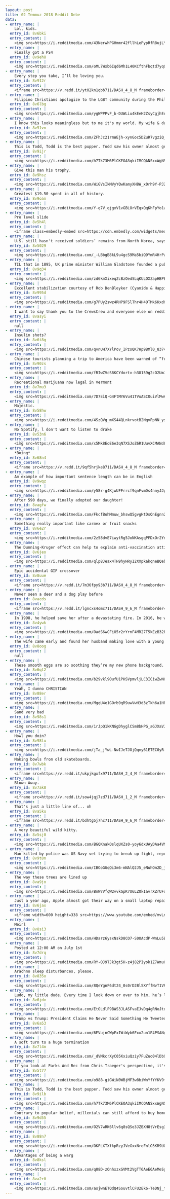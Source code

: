 ```yaml
---
layout: post
title: 02 Temmuz 2018 Reddit Debe
data:
- entry_name: |
    Lol, kids.
  entry_id: 8v6bki
  entry_content: |
    <img src=https://i.redditmedia.com/43NerwhPGHmmr42fllhLePypRfR8ujLY1m-Phl_okpE.jpg?s=c16a4403e63fa057788d197cc24f7364 frameborder=0>
- entry_name: |
    Finally got a PS4
  entry_id: 8v9eh8
  entry_content: |
    <img src=https://i.redditmedia.com/oML7Wxb6Iqd6Mh1L40KCfthFbqtd7yqQfDh6J5E03-w.jpg?s=dac342e6da5bcff457899000c7564572 frameborder=0>
- entry_name: |
    Every step you take, I’ll be loving you.
  entry_id: 8v912r
  entry_content: |
    <iframe src=https://v.redd.it/yt02kn1qbb711/DASH_4_8_M frameborder=0></iframe>
- entry_name: |
    Filipino Christians apologize to the LGBT community during the Philippine Pride Parade 2018
  entry_id: 8v6lbg
  entry_content: |
    <img src=https://i.redditmedia.com/ygWPPPvF_b-DUWLiu4kEeH2ZsyCgjhEr6jMwgeoGdiM.jpg?s=1be6744e82b79972e6990812315cd8d4 frameborder=0>
- entry_name: |
    I know this looks meaningless but to me it's my world. My wife & daughter sleeping with their feet on me, on our couch in our home. 421 days ago I was in active addiction, homeless, putting my family through a living hell. This is my recovery: peace & purpose. I just had to share it with someone.
  entry_id: 8v51vn
  entry_content: |
    <img src=https://i.redditmedia.com/ZFhJc21rmWEjh-xynGoc5DZuR7vgziQ_zbUU30WSfwg.jpg?s=15cad95107c156313530a5ab6250ad22 frameborder=0>
- entry_name: |
    This is Todd, Todd is the best pupper. Todd saw his owner almost get bitten by a snake and intervened. 27/10 would give all the pets. Todd is making a speedy recover, well wishes for Todd.
  entry_id: 8v9ijr
  entry_content: |
    <img src=https://i.redditmedia.com/h7Tk73M6PlCKEOA3qkiIMCQANSxxWgN5p3fawj5n6TU.jpg?s=1b7636bdf4d161c895080fe9c22d03a8 frameborder=0>
- entry_name: |
    Give this man his trophy.
  entry_id: 8v9hsz
  entry_content: |
    <img src=https://i.redditmedia.com/WiGVsIkMVyYQwKamyXH8W_x0rh9Y-PJ2z3Xj6Yn8MJc.jpg?s=381830b34bc34e69368be241dca43ac6 frameborder=0>
- entry_name: |
    Greatest $19.50 spent in all of history.
  entry_id: 8v9oan
  entry_content: |
    <img src=https://i.redditmedia.com/Y-q7V_qjgxV1vGBLOrVEqxQqKhFpYo1amC1zkRTeFIo.jpg?s=e3f4610cb1fd55bd4716682cd542c8f3 frameborder=0>
- entry_name: |
    Pro level slide
  entry_id: 8v5h4l
  entry_content: |
    <iframe class=embedly-embed src=https://cdn.embedly.com/widgets/media.html?src=https%3A%2F%2Fgfycat.com%2Fifr%2FDangerousForcefulCranefly&url=https%3A%2F%2Fgfycat.com%2FDangerousForcefulCranefly&image=https%3A%2F%2Fthumbs.gfycat.com%2FDangerousForcefulCranefly-size_restricted.gif&key=522baf40bd3911e08d854040d3dc5c07&type=text%2Fhtml&schema=gfycat width=512 height=640 scrolling=no frameborder=0 allow=autoplay; fullscreen allowfullscreen></iframe>
- entry_name: |
    U.S. still hasn't received soldiers’ remains from North Korea, says Pompeo: Despite President Donald Trump’s boast at a rally that he had secured the remains of U.S. troops killed during the Korean War, his secretary of state says North Korea is yet to send any.
  entry_id: 8v5029
  entry_content: |
    <img src=https://i.redditmedia.com/_-LBbgB8kL9u4gcS9Ma5biQ9YmR4HrPax9VqBmkw8-0.jpg?s=83e285788fbcd24d54ee2e3792e3cd12 frameborder=0>
- entry_name: |
    TIL that in 1895, UK prime minister William Gladstone founded a public library. Aged 85, he wheelbarrowed his personal collection of 32,000 books the ¾ mile between his home and the library. His desire, his daughter said, was to bring together books who had no readers with readers who had no books
  entry_id: 8v9q34
  entry_content: |
    <img src=https://i.redditmedia.com/zd6kmXixeqZcBzOedSLqKULOXZapHBPBrwahKwwTeAk.jpg?s=ea48489386e310ca208a0c0abb2adf0c frameborder=0>
- entry_name: |
    Excellent stabilization courtesy of Rob DenBleyker (Cyanide & Happiness)
  entry_id: 8v995d
  entry_content: |
    <img src=https://i.redditmedia.com/g7PUy2swz4RHP9FSlThr4H4OTMk6KxdKJO--94qa45M.gif?fm=jpg&s=357fbebf764e78d8734a3da35411d63c frameborder=0>
- entry_name: |
    I want to say thank you to the CrewsCrew and everyone else on reddit for your support of my stand against sexual abuse of any kind and toxic masculinity in any way shape or form. You have no idea how much strength your encouragement gives to me and the millions of other survivors all over the world.
  entry_id: 8vasyi
  entry_content: |
    null
- entry_name: |
    Insulin shots?
  entry_id: 8v6t8g
  entry_content: |
    <img src=https://i.redditmedia.com/qvnUH7XYlPov_IPzsQK7Hp9BMl0_8374K8JwU-UXJs4.jpg?s=3eeea3d578c39a7d143536035f5b0a56 frameborder=0>
- entry_name: |
    Chinese tourists planning a trip to America have been warned of “frequent shootings” and the high cost of medical care in a notice by China’s embassy in the US. Embassy also reminds holidaymakers that border inspection officials have the right to search them.
  entry_id: 8v90zs
  entry_content: |
    <img src=https://i.redditmedia.com/fRIwZVcS8KCYdortv-h38159g2cO2UmJNqMVyomGIaE.jpg?s=d8d98cc3ede2b1f73d30e2b38a921efc frameborder=0>
- entry_name: |
    Recreational marijuana now legal in Vermont
  entry_id: 8v7mu3
  entry_content: |
    <img src=https://i.redditmedia.com/7D7EiQ-G4FtMY6Vu41TVuASCOuiVlMwKsmh8_2MRl4E.jpg?s=d0c9a1c1eef8280651451c806d0dabac frameborder=0>
- entry_name: |
    Majestic.
  entry_id: 8v58hw
  entry_content: |
    <img src=https://i.redditmedia.com/4SzQVg_mXS44QLnkrvotB2NqvPpNN_ys8k2CnwjwQF0.jpg?s=773b8f4e41e077d8961597c31c978dfe frameborder=0>
- entry_name: |
    No Spotify, l don't want to listen to drake
  entry_id: 8v53n6
  entry_content: |
    <img src=https://i.redditmedia.com/x5Mk8EoE6e3qN7XSJoZ6R1UuvXCMANd84GHbs0I_ERA.png?s=9b5f4fd04a40d9bc4754c8ae819f51d0 frameborder=0>
- entry_name: |
    *Boing*
  entry_id: 8v68n4
  entry_content: |
    <iframe src=https://v.redd.it/9qf5hrjke8711/DASH_4_8_M frameborder=0></iframe>
- entry_name: |
    Am example of how important sentence length can be in English
  entry_id: 8v9wqz
  entry_content: |
    <img src=https://i.redditmedia.com/y58r-g4KjwUFFrrcf9qnFvmDs4nnyJJgdjJjxTarQck.jpg?s=f4da21191f00e9538c55dfaa1928b17d frameborder=0>
- entry_name: |
    After 590 days, we finally adopted our daughter!
  entry_id: 8vagfw
  entry_content: |
    <img src=https://i.redditmedia.com/FkcfBohMmuw_bhswQ5gvgHtDsQnEgnn2gV8qlhioCRA.jpg?s=9ffdf743dec13d402459931f78368c95 frameborder=0>
- entry_name: |
    Something really important like carmex or fruit snacks
  entry_id: 8v6e2r
  entry_content: |
    <img src=https://i.redditmedia.com/2z58dvE7iwytRg5JoNKAsgqPFDxOr2Ynjrz82rDk90w.png?s=bf386fa10b59bafa447ea6db590473f7 frameborder=0>
- entry_name: |
    The Dunning-Kruger effect can help to explain anti-vaccination attitudes. Individuals who know the least about the causes of autism and accept misinformation about a autism-vaccine link are most likely to think that they know more about the causes of autism than medical and scientific experts.
  entry_id: 8v6jeo
  entry_content: |
    <img src=https://i.redditmedia.com/qlp8Jeax4TH9hyHRyI2XXpkakqneBQebEs_Gp4HtUYU.jpg?s=695168dae3a09a95f3ef2c72791386a4 frameborder=0>
- entry_name: |
    Epic accidental GIF crossover
  entry_id: 8v8uue
  entry_content: |
    <iframe src=https://v.redd.it/7m36fpy93b711/DASH_4_8_M frameborder=0></iframe>
- entry_name: |
    Never seen a deer and a dog play before
  entry_id: 8vacds
  entry_content: |
    <iframe src=https://v.redd.it/lgncxs4omc711/DASH_9_6_M frameborder=0></iframe>
- entry_name: |
    In 1998, he helped save her after a devastating fire. In 2016, he watched her graduate from college.
  entry_id: 8v4ywk
  entry_content: |
    <img src=https://i.redditmedia.com/OadS6wCFiU5r2rYrnF4MR27T5kEzB32FI3j08Si0igQ.jpg?s=bfb178ef37046ebd3844f7a5b239bc5f frameborder=0>
- entry_name: |
    The wife came early and found her husband making love with a young attractive woman.
  entry_id: 8v8oog
  entry_content: |
    null
- entry_name: |
    These smooth eggs are so soothing they’re my new phone background.
  entry_id: 8v6qt2
  entry_content: |
    <img src=https://i.redditmedia.com/b29vkl9OufU1PHSVpmvljLC3ICiwZwNGOcAEW4MxSBk.jpg?s=d88e91c8b41a3658b01a1d89bcbc98c3 frameborder=0>
- entry_name: |
    Yeah, I dunno CHRISTIAN
  entry_id: 8v88er
  entry_content: |
    <img src=https://i.redditmedia.com/MgqU4e1GOrb9qR9uwVwH3d3zTkh6a1HP-V8PThEpTWU.jpg?s=1ee641dd3a4495d74b1074d460b97fd6 frameborder=0>
- entry_name: |
    Sand very bad
  entry_id: 8v98s1
  entry_content: |
    <img src=https://i.redditmedia.com/1rJpQ1kKNGgDhyglCSm8bHPG_aGJXaVJfRev-hBDBXc.jpg?s=884cd76903368422de6f158906d4e9d6 frameborder=0>
- entry_name: |
    Howl you doin?
  entry_id: 8v98lu
  entry_content: |
    <img src=https://i.redditmedia.com/jTa_jYwL-NwIJeTJOjQqmy61ETEC0yR-AOeZ_pzlLh0.jpg?s=11a4061f1cf60e7179c762392da544fb frameborder=0>
- entry_name: |
    Making bowls from old skateboards.
  entry_id: 8v7wbk
  entry_content: |
    <iframe src=https://v.redd.it/ukpjkgxfx9711/DASH_2_4_M frameborder=0></iframe>
- entry_name: |
    Blown Away.
  entry_id: 8v7ak8
  entry_content: |
    <iframe src=https://v.redd.it/sow4jqj7zd711/DASH_1_2_M frameborder=0></iframe>
- entry_name: |
    That's just a little line of... oh
  entry_id: 8va5ku
  entry_content: |
    <iframe src=https://v.redd.it/bdhtg5j7hc711/DASH_9_6_M frameborder=0></iframe>
- entry_name: |
    A very beautiful wild kitty.
  entry_id: 8v5sj0
  entry_content: |
    <img src=https://i.redditmedia.com/BGQKnakOslqUXZs0-yoy6dxUAyDAa4VMeCFIM7PtGYw.jpg?s=46b5c61dc5a22f1107dbe124eee85e17 frameborder=0>
- entry_name: |
    Man killed by police was US Navy vet trying to break up fight, reports say
  entry_id: 8v9t8n
  entry_content: |
    <img src=https://i.redditmedia.com/IBOoGGqQi3m6-mNAlQ2J5_eNuhOm2D_jzckSbuLyPmU.jpg?s=46b82cf4416e7ecd133796cde26986bc frameborder=0>
- entry_name: |
    The way these trees are lined up
  entry_id: 8va9jo
  entry_content: |
    <img src=https://i.redditmedia.com/BnW7VfqW2vvkGpK7U6LZOkIavrXZrUFqd7wgqDmNxCw.png?s=33147a90bbefec799a1d663b9d27bfb4 frameborder=0>
- entry_name: |
    Just a year ago, Apple almost got their way on a small laptop repair youtuber, Louis Rossmann. This is his reflection on the entire debacle, and him expressing his gratitude for how the community rallied behind him. Thank you for supporting people like him on this platform, y'all are amazing.
  entry_id: 8v6jax
  entry_content: |
    <iframe width=600 height=338 src=https://www.youtube.com/embed/mvLnWXOI7Wc?feature=oembed&enablejsapi=1 frameborder=0 allow=autoplay; encrypted-media allowfullscreen></iframe>
- entry_name: |
    Meirl
  entry_id: 8v8si3
  entry_content: |
    <img src=https://i.redditmedia.com/HDarz6ysxNskD8CO7-S0OAcdP-WnLu5BeuLH3t_ZfPU.jpg?s=0cf2a9cfdd0eb473d6dca7edf54e6364 frameborder=0>
- entry_name: |
    Posted at 12:00 AM on July 1st
  entry_id: 8v7drq
  entry_content: |
    <img src=https://i.redditmedia.com/RY-OJ9TJk3gt5H-z4j82PIyok1Z7Wmu0WN7WTL312xI.png?s=18f4b3e0dcb2a058eac67b04145341e7 frameborder=0>
- entry_name: |
    Arachno sleep disturbances, please.
  entry_id: 8v835o
  entry_content: |
    <img src=https://i.redditmedia.com/8QeYgnF6dt24_0s0rD2BlSXYffNvT1VRlbjfw7bXGnk.png?s=1bf75cce3d960353e1a7c9e36cb8ff5d frameborder=0>
- entry_name: |
    Ludo, my little dude. Every time I look down or over to him, he’s looking back at me like this.
  entry_id: 8v6jdv
  entry_content: |
    <img src=https://i.redditmedia.com/EtOLdlF9BWS3JLASFvaEJvDq4gRNoJtqqi-9eLrZT9Y.jpg?s=0fde529029689231723f34efb701899f frameborder=0>
- entry_name: |
    Trump vs Trump: President Claims He Never Said Something He Tweeted Only Three Days Ago
  entry_id: 8v6a53
  entry_content: |
    <img src=https://i.redditmedia.com/6EVujnCWpExIWiWyb6Fxx2un1E4PSANgKnOG-seUUr4.jpg?s=dc913f511faf953c1e61d0b59a2d481f frameborder=0>
- entry_name: |
    A soft turn to a huge termination
  entry_id: 8v7l4m
  entry_content: |
    <img src=https://i.redditmedia.com/_dVMkcrXyC05KxiuQziy7FuZuo04lDb9UsDV6au3y_4.png?s=a1d1cdad25fa8c72f41b081e3798a84e frameborder=0>
- entry_name: |
    If you look at Parks And Rec from Chris Traeger's perspective, it's the tragic story of how a run-down no-name town brings literally the world's most optimistic man into crippling depression
  entry_id: 8v5t77
  entry_content: |
    <img src=https://i.redditmedia.com/o988-giGWiN0WBjMF3w8biWnYfYYKV9fq7Q9dIqWKdY.jpg?s=c11277131d8a25e3a285f5e879ec9e2b frameborder=0>
- entry_name: |
    This is Todd, Todd is the best pupper. Todd saw his owner almost get bitten by a snake and intervened. 27/10 would give all the pets. Todd is making a speedy recover, well wishes for Todd.
  entry_id: 8v9ilb
  entry_content: |
    <img src=https://i.redditmedia.com/h7Tk73M6PlCKEOA3qkiIMCQANSxxWgN5p3fawj5n6TU.jpg?s=1b7636bdf4d161c895080fe9c22d03a8 frameborder=0>
- entry_name: |
    Contrary to popular belief, millenials can still afford to buy homes
  entry_id: 8v9d55
  entry_content: |
    <img src=https://i.redditmedia.com/O2V7wRK6llv6q8sQSe3JZBXH8tVrEsg3QHfhO8SeAyo.jpg?s=1c29a25706d7ef8a9546e5f8528d9f85 frameborder=0>
- entry_name: |
  entry_id: 8v88n7
  entry_content: |
    <img src=https://i.redditmedia.com/OKPLXTXfkpRzyJVeGxxNreFnlO3KR9UOHaWdYhw_9M4.jpg?s=42a781859298c419289a4cd28b58e048 frameborder=0>
- entry_name: |
    Advantages of being a warg
  entry_id: 8v8ksl
  entry_content: |
    <img src=https://i.redditmedia.com/q08D-zOnhxzxGVMt2VgTT6AeE6AeMeSgwaL00nx3aNs.jpg?s=65688b3087927d8576584ed1b3bd2cd3 frameborder=0>
- entry_name: |
  entry_id: 8va2r0
  entry_content: |
    <img src=https://i.redditmedia.com/asjwnETQdQ4SouvtlCFU2Ek6-TeDNj_fu_XeH88T40Y.jpg?s=91922c6350cf4ac3de7a7aff1d7b2af5 frameborder=0>
---
```

